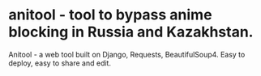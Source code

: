# anitool - tool to bypass anime blocking in Russia and Kazakhstan.
Anitool - a web tool built on Django, Requests, BeautifulSoup4. Easy to deploy, easy to share and edit.
